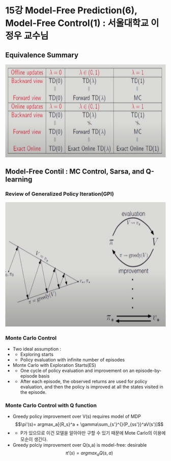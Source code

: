# 15강 Model-Free Prediction(6), Model-Free Control(1) : 서울대학교 이정우 교수님

## Equivalence Summary
<img src="./img/85_summary.PNG">  
 
## Model-Free Contil : MC Control, Sarsa, and Q-learning

### Review of Generalized Policy Iteration(GPI)
<img src="./img/86_GPI.PNG">  

### Monte Carlo Control
- Two ideal assumption :
- - Exploring starts
- - Policy evaluation with infinite number of episodes
- Monte Carlo with Exploration Starts(ES)
- - One cycle of policy evaluation and improvement on an episode-by-episode basis
- - After each episode, the observed returns are used for policy evaluation, and then the policy is improved at all the states visited in the episode.

### Monte Carlo Control with Q function
- Greedy policy improvement over V(s) requires model of MDP
$$\pi'(s)= argmax_a[{R_s}^a + \gamma\sum_{s'}^{}{P_{ss'}}^aV(s')]$$
- - P가 있으므로 이건 모델을 알아야만 구할 수 있기 때문에 Mote Carlo의 이용에 모순이 생긴다.
- Greedy polciy improvement over Q(s,a) is model-free: desirable
$$\pi'(s) = argmax_aQ(s,a)$$
